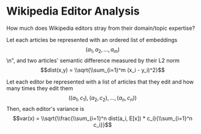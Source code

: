 # Wikipedia Editor Analysis

How much does Wikipedia editors stray from their domain/topic expertise?

Let each articles be represented with an ordered list of embeddings $$(a_1, a_2,..., a_m)$$\n",
and two articles' semantic difference measured by their L2 norm $$dist(x,y) = \\sqrt{\\sum_{i=1}^m (x_i - y_i)^2}$$
 
Let each editor be represented with a list of articles that they edit and how many times they edit them $$((a_1, c_1), (a_2, c_2),..., (a_n, c_n))$$
Then, each editor's variance is $$var(x) = \\sqrt{\\frac{\\sum_{i=1}^n dist(a_i, E[x]) * c_i}{\\sum_{i=1}^n c_i}}$$
